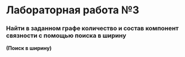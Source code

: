 # Лабораторная работа №3
### Найти в заданном графе количество и состав компонент связности с помощью поиска в ширину
__(Поиск в ширину)__